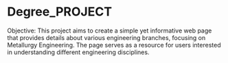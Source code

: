 # Degree_PROJECT
Objective: This project aims to create a simple yet informative web page that provides details about various engineering branches, focusing on Metallurgy Engineering. The page serves as a resource for users interested in understanding different engineering disciplines.
